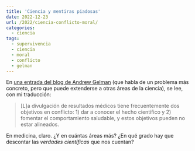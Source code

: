 ```yaml
---
title: 'Ciencia y mentiras piadosas'
date: 2022-12-23
url: /2022/ciencia-conflicto-moral/
categories:
  - ciencia
tags:
  - supervivencia
  - ciencia
  - moral
  - conflicto
  - gelman
---
```


En
[una entrada del blog de Andrew Gelman](https://statmodeling.stat.columbia.edu/2022/12/03/the-noble-lie-in-science-reporting/) (que habla de un problema más concreto, pero que puede extenderse a otras áreas de la ciencia), se lee, con mi traducción:

> [L]a divulgación de resultados médicos tiene frecuentemente dos objetivos en conflicto: 1) dar a conocer el hecho científico y 2) fomentar el comportamiento saludable, y estos objetivos pueden no estar alineados.

En medicina, claro. ¿Y en cuántas áreas más? ¿En qué grado hay que descontar las _verdades científicas_ que nos cuentan?